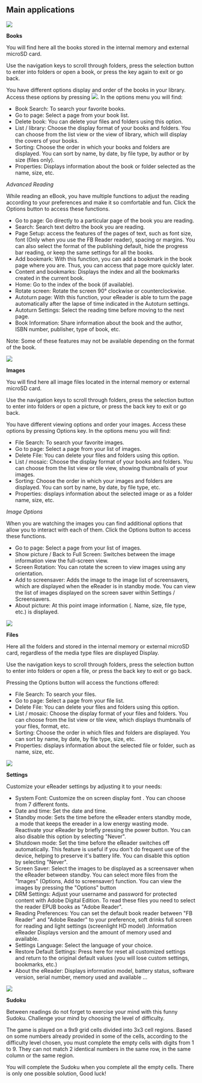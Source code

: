 ## Main applications

![](http://static.energysistem.com/images/manuals/39225/5693a18601299.jpg)

**Books**

You will find here all the books stored in the internal memory and external microSD card.

Use the navigation keys to scroll through folders, press the selection button to enter into folders or open a book, or press the key again to exit or go back.

You have different options display and order of the books in your library. Access these options by pressing ![](Http://static.energysistem.com/images/manuals/42169/54bfe0a1cd3a6.jpg). In the options menu you will find:

- Book Search: To search your favorite books.
- Go to page: Select a page from your book list.
- Delete book: You can delete your files and folders using this option.
- List / library: Choose the display format of your books and folders. You can choose from the list view or the view of library, which will display the covers of your books.
- Sorting: Choose the order in which your books and folders are displayed. You can sort by name, by date, by file type, by author or by size (files only).
- Properties: Displays information about the book or folder selected as the name, size, etc.

*Advanced Reading*

While reading an eBook, you have multiple functions to adjust the reading according to your preferences and make it so comfortable and fun. Click the Options button to access these functions.

- Go to page: Go directly to a particular page of the book you are reading.
- Search: Search text deltro the book you are reading.
- Page Setup: access the features of the pages of text, such as font size, font (Only when you use the FB Reader reader), spacing or margins. You can also select the format of the publishing default, hide the progress bar reading, or keep the same settings for all the books.
- Add bookmark: With this function, you can add a bookmark in the book page where you are. Thus, you can access that page more quickly later.
- Content and bookmarks: Displays the index and all the bookmarks created in the current book.
- Home: Go to the index of the book (if available).
- Rotate screen: Rotate the screen 90° clockwise or counterclockwise.
- Autoturn page: With this function, your eReader is able to turn the page automatically after the lapse of time indicated in the Autoturn settings.
- Autoturn Settings: Select the reading time before moving to the next page.
- Book Information: Share information about the book and the author, ISBN number, publisher, type of book, etc.

Note: Some of these features may not be available depending on the format of the book.

![](http://static.energysistem.com/images/manuals/39225/5693a18b837ed.jpg)

**Images**

You will find here all image files located in the internal memory or external microSD card.

Use the navigation keys to scroll through folders, press the selection button to enter into folders or open a picture, or press the back key to exit or go back.

You have different viewing options and order your images. Access these options by pressing Options key. In the options menu you will find:

- File Search: To search your favorite images.
- Go to page: Select a page from your list of images.
- Delete File: You can delete your files and folders using this option.
- List / mosaic: Choose the display format of your books and folders. You can choose from the list view or tile view, showing thumbnails of your images.
- Sorting: Choose the order in which your images and folders are displayed. You can sort by name, by date, by file type, etc.
- Properties: displays information about the selected image or as a folder name, size, etc.

*Image Options*

When you are watching the images you can find additional options that allow you to interact with each of them. Click the Options button to access these functions.

* Go to page: Select a page from your list of images.
* Show picture / Back to Full Screen: Switches between the image information view the full-screen view.
* Screen Rotation: You can rotate the screen to view images using any orientation.
* Add to screensaver: Adds the image to the image list of screensavers, which are displayed when the eReader is in standby mode. You can view the list of images displayed on the screen saver within Settings / Screensavers.
* About picture: At this point image information (. Name, size, file type, etc.) is displayed.

![](http://static.energysistem.com/images/manuals/39225/5693a19022c84.jpg)

**Files**

Here all the folders and stored in the internal memory or external microSD card, regardless of the media type files are displayed Display.

Use the navigation keys to scroll through folders, press the selection button to enter into folders or open a file, or press the back key to exit or go back.

Pressing the Options button will access the functions offered:

- File Search: To search your files.
- Go to page: Select a page from your file list.
- Delete File: You can delete your files and folders using this option.
- List / mosaic: Choose the display format of your files and folders. You can choose from the list view or tile view, which displays thumbnails of your files, format, etc.
- Sorting: Choose the order in which files and folders are displayed. You can sort by name, by date, by file type, size, etc.
- Properties: displays information about the selected file or folder, such as name, size, etc.

![](http://static.energysistem.com/images/manuals/39225/5693a1970d7ea.jpg)

**Settings**

Customize your eReader settings by adjusting it to your needs:

* System Font: Customize the on screen display font . You can choose from 7 different fonts.
* Date and time: Set the date and time.
* Standby mode: Sets the time before the eReader enters standby mode, a mode that keeps the ereader in a low energy wasting mode. Reactivate your eReader by briefly pressing the power button. You can also disable this option by selecting "Never".
* Shutdown mode: Set the time before the eReader switches off automatically. This feature is useful if you don't do frequent use of the device, helping to preserve it's battery life. You can disable this option by selecting "Never".
* Screen Saver: Select the images to be displayed as a screensaver when the eReader between standby. You can select more files from the "Images" (Options, Add to screensaver) function. You can view the images by pressing the "Options" button
* DRM Settings: Adjust your username and password for protected content with Adobe Digital Edition. To read these files you need to select the reader EPUB books as "Adobe Reader".
* Reading Preferences: You can set the default book reader between "FB Reader" and "Adobe Reader" to your preference, soft drinks full screen for reading and light settings (screenlight HD model) .Information eReader Displays version and the amount of memory used and available.
* Settings Language: Select the language of your choice.
* Restore Default Settings: Press here for reset all customized settings and return to the original default values (you will lose custom settings, bookmarks, etc.)
* About the eReader: Displays information model, battery status, software version, serial number, memory used and available ...


![](http://static.energysistem.com/images/manuals/39225/5693a19c407bb.jpg)

**Sudoku**

Between readings do not forget to exercise your mind with this funny Sudoku. Challenge your mind by choosing the level of difficulty.

The game is played on a 9x9 grid cells divided into 3x3 cell regions. Based on some numbers already provided in some of the cells, according to the difficulty level chosen, you must complete the empty cells with digits from 1 to 9. They can not match 2 identical numbers in the same row, in the same column or the same region.

You will complete the Sudoku when you complete all the empty cells. There is only one possible solution, Good luck!


